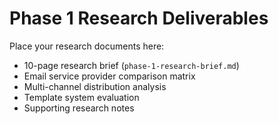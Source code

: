 # Phase 1 Research Deliverables

Place your research documents here:
- 10-page research brief (`phase-1-research-brief.md`)
- Email service provider comparison matrix
- Multi-channel distribution analysis
- Template system evaluation
- Supporting research notes